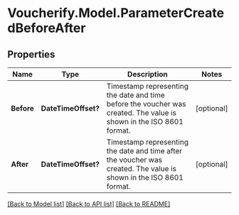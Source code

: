 # Voucherify.Model.ParameterCreatedBeforeAfter

## Properties

Name | Type | Description | Notes
------------ | ------------- | ------------- | -------------
**Before** | **DateTimeOffset?** | Timestamp representing the date and time before the voucher was created. The value is shown in the ISO 8601 format. | [optional] 
**After** | **DateTimeOffset?** | Timestamp representing the date and time after the voucher was created. The value is shown in the ISO 8601 format. | [optional] 

[[Back to Model list]](../README.md#documentation-for-models) [[Back to API list]](../README.md#documentation-for-api-endpoints) [[Back to README]](../README.md)


